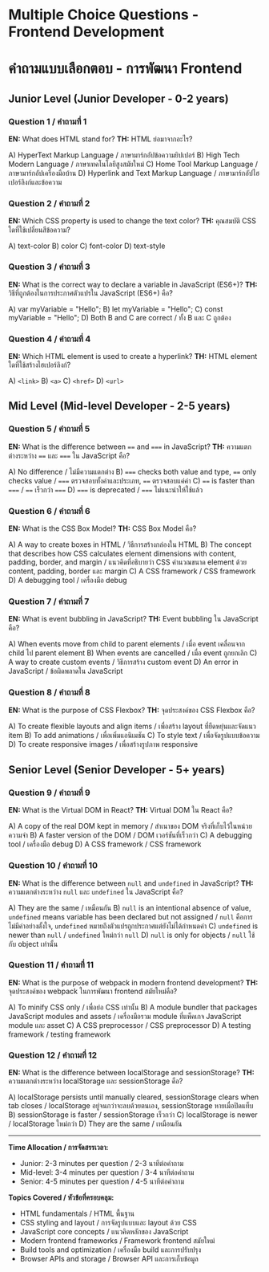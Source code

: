 # Multiple Choice Questions - Frontend Development
# คำถามแบบเลือกตอบ - การพัฒนา Frontend

## Junior Level (Junior Developer - 0-2 years)

### Question 1 / คำถามที่ 1
**EN:** What does HTML stand for?
**TH:** HTML ย่อมาจากอะไร?

A) HyperText Markup Language / ภาษามาร์กอัปข้อความยิปเปอร์
B) High Tech Modern Language / ภาษาเทคโนโลยีสูงสมัยใหม่
C) Home Tool Markup Language / ภาษามาร์กอัปเครื่องมือบ้าน
D) Hyperlink and Text Markup Language / ภาษามาร์กอัปไฮเปอร์ลิงก์และข้อความ

### Question 2 / คำถามที่ 2
**EN:** Which CSS property is used to change the text color?
**TH:** คุณสมบัติ CSS ใดที่ใช้เปลี่ยนสีข้อความ?

A) text-color
B) color
C) font-color
D) text-style

### Question 3 / คำถามที่ 3
**EN:** What is the correct way to declare a variable in JavaScript (ES6+)?
**TH:** วิธีที่ถูกต้องในการประกาศตัวแปรใน JavaScript (ES6+) คือ?

A) var myVariable = "Hello";
B) let myVariable = "Hello";
C) const myVariable = "Hello";
D) Both B and C are correct / ทั้ง B และ C ถูกต้อง

### Question 4 / คำถามที่ 4
**EN:** Which HTML element is used to create a hyperlink?
**TH:** HTML element ใดที่ใช้สร้างไฮเปอร์ลิงก์?

A) `<link>`
B) `<a>`
C) `<href>`
D) `<url>`

## Mid Level (Mid-level Developer - 2-5 years)

### Question 5 / คำถามที่ 5
**EN:** What is the difference between `==` and `===` in JavaScript?
**TH:** ความแตกต่างระหว่าง `==` และ `===` ใน JavaScript คือ?

A) No difference / ไม่มีความแตกต่าง
B) `===` checks both value and type, `==` only checks value / `===` ตรวจสอบทั้งค่าและประเภท, `==` ตรวจสอบแค่ค่า
C) `==` is faster than `===` / `==` เร็วกว่า `===`
D) `===` is deprecated / `===` ไม่แนะนำให้ใช้แล้ว

### Question 6 / คำถามที่ 6
**EN:** What is the CSS Box Model?
**TH:** CSS Box Model คือ?

A) A way to create boxes in HTML / วิธีการสร้างกล่องใน HTML
B) The concept that describes how CSS calculates element dimensions with content, padding, border, and margin / แนวคิดที่อธิบายว่า CSS คำนวณขนาด element ด้วย content, padding, border และ margin
C) A CSS framework / CSS framework
D) A debugging tool / เครื่องมือ debug

### Question 7 / คำถามที่ 7
**EN:** What is event bubbling in JavaScript?
**TH:** Event bubbling ใน JavaScript คือ?

A) When events move from child to parent elements / เมื่อ event เคลื่อนจาก child ไป parent element
B) When events are cancelled / เมื่อ event ถูกยกเลิก
C) A way to create custom events / วิธีการสร้าง custom event
D) An error in JavaScript / ข้อผิดพลาดใน JavaScript

### Question 8 / คำถามที่ 8
**EN:** What is the purpose of CSS Flexbox?
**TH:** จุดประสงค์ของ CSS Flexbox คือ?

A) To create flexible layouts and align items / เพื่อสร้าง layout ที่ยืดหยุ่นและจัดแนว item
B) To add animations / เพื่อเพิ่มแอนิเมชัน
C) To style text / เพื่อจัดรูปแบบข้อความ
D) To create responsive images / เพื่อสร้างรูปภาพ responsive

## Senior Level (Senior Developer - 5+ years)

### Question 9 / คำถามที่ 9
**EN:** What is the Virtual DOM in React?
**TH:** Virtual DOM ใน React คือ?

A) A copy of the real DOM kept in memory / สำเนาของ DOM จริงที่เก็บไว้ในหน่วยความจำ
B) A faster version of the DOM / DOM เวอร์ชันที่เร็วกว่า
C) A debugging tool / เครื่องมือ debug
D) A CSS framework / CSS framework

### Question 10 / คำถามที่ 10
**EN:** What is the difference between `null` and `undefined` in JavaScript?
**TH:** ความแตกต่างระหว่าง `null` และ `undefined` ใน JavaScript คือ?

A) They are the same / เหมือนกัน
B) `null` is an intentional absence of value, `undefined` means variable has been declared but not assigned / `null` คือการไม่มีค่าอย่างตั้งใจ, `undefined` หมายถึงตัวแปรถูกประกาศแต่ยังไม่ได้กำหนดค่า
C) `undefined` is newer than `null` / `undefined` ใหม่กว่า `null`
D) `null` is only for objects / `null` ใช้กับ object เท่านั้น

### Question 11 / คำถามที่ 11
**EN:** What is the purpose of webpack in modern frontend development?
**TH:** จุดประสงค์ของ webpack ในการพัฒนา frontend สมัยใหม่คือ?

A) To minify CSS only / เพื่อย่อ CSS เท่านั้น
B) A module bundler that packages JavaScript modules and assets / เครื่องมือรวม module ที่แพ็คเกจ JavaScript module และ asset
C) A CSS preprocessor / CSS preprocessor
D) A testing framework / testing framework

### Question 12 / คำถามที่ 12
**EN:** What is the difference between localStorage and sessionStorage?
**TH:** ความแตกต่างระหว่าง localStorage และ sessionStorage คือ?

A) localStorage persists until manually cleared, sessionStorage clears when tab closes / localStorage อยู่จนกว่าจะลบด้วยตนเอง, sessionStorage หายเมื่อปิดแท็บ
B) sessionStorage is faster / sessionStorage เร็วกว่า
C) localStorage is newer / localStorage ใหม่กว่า
D) They are the same / เหมือนกัน

---

**Time Allocation / การจัดสรรเวลา:**
- Junior: 2-3 minutes per question / 2-3 นาทีต่อคำถาม
- Mid-level: 3-4 minutes per question / 3-4 นาทีต่อคำถาม
- Senior: 4-5 minutes per question / 4-5 นาทีต่อคำถาม

**Topics Covered / หัวข้อที่ครอบคลุม:**
- HTML fundamentals / HTML พื้นฐาน
- CSS styling and layout / การจัดรูปแบบและ layout ด้วย CSS
- JavaScript core concepts / แนวคิดหลักของ JavaScript
- Modern frontend frameworks / Framework frontend สมัยใหม่
- Build tools and optimization / เครื่องมือ build และการปรับปรุง
- Browser APIs and storage / Browser API และการเก็บข้อมูล
